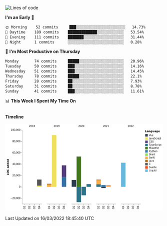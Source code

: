 <!--START_SECTION:waka-->
![Lines of code](https://img.shields.io/badge/From%20Hello%20World%20I%27ve%20Written-234%20Thousand%20lines%20of%20code-blue)

**I'm an Early 🐤** 

```text
🌞 Morning    52 commits     ███░░░░░░░░░░░░░░░░░░░░░░   14.73% 
🌆 Daytime    189 commits    █████████████░░░░░░░░░░░░   53.54% 
🌃 Evening    111 commits    ███████░░░░░░░░░░░░░░░░░░   31.44% 
🌙 Night      1 commits      ░░░░░░░░░░░░░░░░░░░░░░░░░   0.28%

```
📅 **I'm Most Productive on Thursday** 

```text
Monday       74 commits     █████░░░░░░░░░░░░░░░░░░░░   20.96% 
Tuesday      50 commits     ███░░░░░░░░░░░░░░░░░░░░░░   14.16% 
Wednesday    51 commits     ███░░░░░░░░░░░░░░░░░░░░░░   14.45% 
Thursday     78 commits     █████░░░░░░░░░░░░░░░░░░░░   22.1% 
Friday       28 commits     ██░░░░░░░░░░░░░░░░░░░░░░░   7.93% 
Saturday     31 commits     ██░░░░░░░░░░░░░░░░░░░░░░░   8.78% 
Sunday       41 commits     ███░░░░░░░░░░░░░░░░░░░░░░   11.61%

```


📊 **This Week I Spent My Time On** 

```text
```

**Timeline**

![Chart not found](https://raw.githubusercontent.com/johann-lr/johann-lr/master/charts/bar_graph.png) 


 Last Updated on 16/03/2022 18:45:40 UTC
<!--END_SECTION:waka-->
